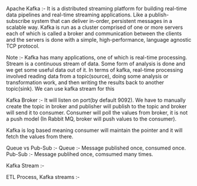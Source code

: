 Apache Kafka :- It is a distributed streaming platform for building real-time data pipelines and real-time streaming applications. Like a publish-subscribe system that
                can deliver in-order, persistent messages in a scalable way. Kafka is run as a cluster comprised of one or more servers each of which is called a broker 
                and communication between the clients and the servers is done with a simple, high-performance, language agnostic TCP protocol.
                

Note :- Kafka has many applications, one of which is real-time processing. Stream is a continuous stream of data. Some form of analysis is done and we get some useful data out
        of it. In terms of kafka, real-time processing involved reading data from a topic(source), doing some analysis or transformation work, and then writing the results back
        to another topic(sink). We can use kafka stream for this
    

Kafka Broker :- It will listen on port(by default 9092). We have to manually create the topic in broker and publisher will publish to the topic and broker will send it to 
    consumer. Consumer will poll the values from broker, it is not a push model (In Rabbit MQ, broker will push values to the consumer).
    
Kafka is log based meaning consumer will maintain the pointer and it will fetch the values from there. 
    
Queue vs Pub-Sub :- 
Queue :- Message published once, consumed once.
Pub-Sub :- Message publihed once, comsumed many times.                      

Kafka Stream :-  


                
ETL Process, Kafka streams :- 